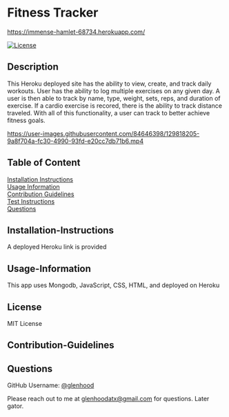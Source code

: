 # Fitness Tracker

https://immense-hamlet-68734.herokuapp.com/

  [![License](https://img.shields.io/badge/License-MIT-yellow.svg)](https://opensource.org/licenses/MIT)
  
  ## Description
  
  This Heroku deployed site has the ability to view, create, and track daily workouts. User has the ability to log multiple exercises on any given day. A user is then able to track by name, type, weight, sets, reps, and duration of exercise. If a cardio exercise is recored, there is the ability to track distance traveled. With all of this functionality, a user can track to better achieve fitness goals.
  
  https://user-images.githubusercontent.com/84646398/129818205-9a8f704a-fc30-4990-93fd-e20cc7db71b6.mp4
  
  ## Table of Content
  
  [Installation Instructions](#installation-instructions)  
  [Usage Information](#usage-information)  
  [Contribution Guidelines](#contribution-guidelines)  
  [Test Instructions](#test-instructions)  
  [Questions](#questions)  
  
  ## Installation-Instructions
  
  A deployed Heroku link is provided  
  
  
  ## Usage-Information
  
  This app uses Mongodb, JavaScript, CSS, HTML, and deployed on Heroku  
  
  
  ## License
  
  MIT License
  
  ## Contribution-Guidelines
  
  
  
  ## Questions
  
  GitHub Username: [@glenhood](https://github.com/glenhood)  
  
  Please reach out to me at [glenhoodatx@gmail.com](mailto:glenhoodatx@gmail.com) for questions. Later gator.
  
